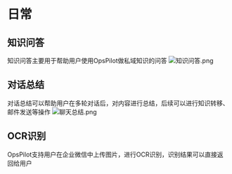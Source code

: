 # 日常

## 知识问答
知识问答主要用于帮助用户使用OpsPilot做私域知识的问答
![知识问答.png](https://static.cwoa.net/42aff4f013bd44b4aa215b24720bfa78.png)

## 对话总结
对话总结可以帮助用户在多轮对话后，对内容进行总结，后续可以进行知识转移、邮件发送等操作
![聊天总结.png](https://static.cwoa.net/8f5ec66acfa24661ae968139ebe55e67.png)

## OCR识别
OpsPilot支持用户在企业微信中上传图片，进行OCR识别，识别结果可以直接返回给用户